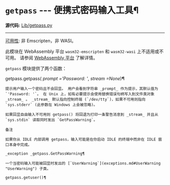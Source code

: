 # `getpass` \--- 便携式密码输入工具¶

**源代码:** [Lib/getpass.py](https://github.com/python/cpython/tree/3.12/Lib/getpass.py)

* * *

[可用性](intro.md#availability): 非 Emscripten，非 WASI。

此模块在 WebAssembly 平台 `wasm32-emscripten` 和 `wasm32-wasi` 上不适用或不可用。 请参阅 [WebAssembly 平台](intro.md#wasm-availability) 了解详情。

`getpass` 模块提供了两个函数：

getpass.getpass( _prompt ='Password: '_, _stream =None_)¶

    

~~~
提示用户输入一个密码且不会回显。 用户会看到字符串 _prompt_ 作为提示，其默认值为 `'Password: '`。 在 Unix 上，如有必要提示会使用替换错误句柄写入到文件类对象 _stream_ 。 _stream_ 默认指向控制终端 (`/dev/tty`)，如果不可用则指向 `sys.stderr` (此参数在 Windows 上会被忽略)。

如果回显自由输入不可用则 getpass() 将回退为打印一条警告消息到 _stream_ 并且从 `sys.stdin` 读取同时发出 `GetPassWarning`。

备注

如果你从 IDLE 内部调用 getpass，输入可能是在你启动 IDLE 的终端中而非在 IDLE 窗口本身中完成。

_exception _getpass.GetPassWarning¶
~~~
    

~~~
一个当密码输入可能被回显时发出的 [`UserWarning`](exceptions.md#UserWarning "UserWarning") 子类。

getpass.getuser()¶
~~~
    

~~~
